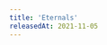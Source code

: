```yaml
---
title: 'Eternals'
releasedAt: 2021-11-05
---
```

<timepiece-countdown :date='releasedAt' :leading-zeroes='{ hours: true, minutes: true, seconds: true }' days-separator='&nbsp;days ' hours-separator=':' minutes-separator=':' seconds-separator='' expired-text='Out now!'></timepiece-countdown>

